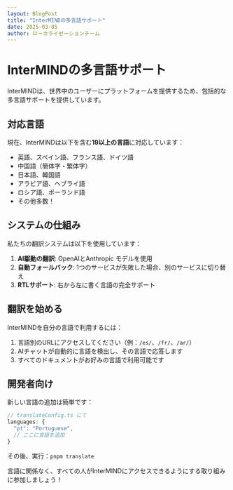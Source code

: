 ```yaml
---
layout: BlogPost
title: "InterMINDの多言語サポート"
date: 2025-03-05
author: ローカライゼーションチーム
---
```


# InterMINDの多言語サポート

InterMINDは、世界中のユーザーにプラットフォームを提供するため、包括的な多言語サポートを提供しています。

<!--more-->

## 対応言語

現在、InterMINDは以下を含む**19以上の言語**に対応しています：

- 英語、スペイン語、フランス語、ドイツ語
- 中国語（簡体字・繁体字）
- 日本語、韓国語
- アラビア語、ヘブライ語
- ロシア語、ポーランド語
- その他多数！

## システムの仕組み

私たちの翻訳システムは以下を使用しています：

1. **AI駆動の翻訳**: OpenAIとAnthropic モデルを使用
2. **自動フォールバック**: 1つのサービスが失敗した場合、別のサービスに切り替え
3. **RTLサポート**: 右から左に書く言語の完全サポート

## 翻訳を始める

InterMINDを自分の言語で利用するには：

1. 言語別のURLにアクセスしてください（例：`/es/`、`/fr/`、`/ar/`）
2. AIチャットが自動的に言語を検出し、その言語で応答します
3. すべてのドキュメントがお好みの言語で利用可能です

## 開発者向け

新しい言語の追加は簡単です：

```javascript
// translateConfig.ts にて
languages: {
  "pt": "Portuguese",
  // ここに言語を追加
}
```

その後、実行：`pnpm translate`

言語に関係なく、すべての人がInterMINDにアクセスできるようにする取り組みに参加しましょう！